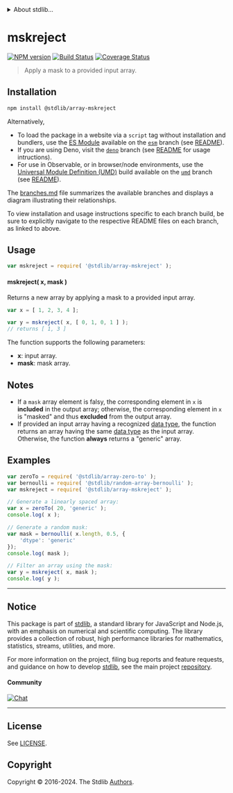 <!--

@license Apache-2.0

Copyright (c) 2024 The Stdlib Authors.

Licensed under the Apache License, Version 2.0 (the "License");
you may not use this file except in compliance with the License.
You may obtain a copy of the License at

   http://www.apache.org/licenses/LICENSE-2.0

Unless required by applicable law or agreed to in writing, software
distributed under the License is distributed on an "AS IS" BASIS,
WITHOUT WARRANTIES OR CONDITIONS OF ANY KIND, either express or implied.
See the License for the specific language governing permissions and
limitations under the License.

-->


<details>
  <summary>
    About stdlib...
  </summary>
  <p>We believe in a future in which the web is a preferred environment for numerical computation. To help realize this future, we've built stdlib. stdlib is a standard library, with an emphasis on numerical and scientific computation, written in JavaScript (and C) for execution in browsers and in Node.js.</p>
  <p>The library is fully decomposable, being architected in such a way that you can swap out and mix and match APIs and functionality to cater to your exact preferences and use cases.</p>
  <p>When you use stdlib, you can be absolutely certain that you are using the most thorough, rigorous, well-written, studied, documented, tested, measured, and high-quality code out there.</p>
  <p>To join us in bringing numerical computing to the web, get started by checking us out on <a href="https://github.com/stdlib-js/stdlib">GitHub</a>, and please consider <a href="https://opencollective.com/stdlib">financially supporting stdlib</a>. We greatly appreciate your continued support!</p>
</details>

# mskreject

[![NPM version][npm-image]][npm-url] [![Build Status][test-image]][test-url] [![Coverage Status][coverage-image]][coverage-url] <!-- [![dependencies][dependencies-image]][dependencies-url] -->

> Apply a mask to a provided input array.

<section class="installation">

## Installation

```bash
npm install @stdlib/array-mskreject
```

Alternatively,

-   To load the package in a website via a `script` tag without installation and bundlers, use the [ES Module][es-module] available on the [`esm`][esm-url] branch (see [README][esm-readme]).
-   If you are using Deno, visit the [`deno`][deno-url] branch (see [README][deno-readme] for usage intructions).
-   For use in Observable, or in browser/node environments, use the [Universal Module Definition (UMD)][umd] build available on the [`umd`][umd-url] branch (see [README][umd-readme]).

The [branches.md][branches-url] file summarizes the available branches and displays a diagram illustrating their relationships.

To view installation and usage instructions specific to each branch build, be sure to explicitly navigate to the respective README files on each branch, as linked to above.

</section>

<section class="usage">

## Usage

```javascript
var mskreject = require( '@stdlib/array-mskreject' );
```

#### mskreject( x, mask )

Returns a new array by applying a mask to a provided input array.

```javascript
var x = [ 1, 2, 3, 4 ];

var y = mskreject( x, [ 0, 1, 0, 1 ] );
// returns [ 1, 3 ]
```

The function supports the following parameters:

-   **x**: input array.
-   **mask**: mask array.

</section>

<!-- /.usage -->

<section class="notes">

## Notes

-   If a `mask` array element is falsy, the corresponding element in `x` is **included** in the output array; otherwise, the corresponding element in `x` is "masked" and thus **excluded** from the output array.
-   If provided an input array having a recognized [data type][@stdlib/array/dtypes], the function returns an array having the same [data type][@stdlib/array/dtypes] as the input array. Otherwise, the function **always** returns a "generic" array.

</section>

<!-- /.notes -->

<section class="examples">

## Examples

<!-- eslint no-undef: "error" -->

```javascript
var zeroTo = require( '@stdlib/array-zero-to' );
var bernoulli = require( '@stdlib/random-array-bernoulli' );
var mskreject = require( '@stdlib/array-mskreject' );

// Generate a linearly spaced array:
var x = zeroTo( 20, 'generic' );
console.log( x );

// Generate a random mask:
var mask = bernoulli( x.length, 0.5, {
    'dtype': 'generic'
});
console.log( mask );

// Filter an array using the mask:
var y = mskreject( x, mask );
console.log( y );
```

</section>

<!-- /.examples -->

<!-- Section for related `stdlib` packages. Do not manually edit this section, as it is automatically populated. -->

<section class="related">

</section>

<!-- /.related -->

<!-- Section for all links. Make sure to keep an empty line after the `section` element and another before the `/section` close. -->


<section class="main-repo" >

* * *

## Notice

This package is part of [stdlib][stdlib], a standard library for JavaScript and Node.js, with an emphasis on numerical and scientific computing. The library provides a collection of robust, high performance libraries for mathematics, statistics, streams, utilities, and more.

For more information on the project, filing bug reports and feature requests, and guidance on how to develop [stdlib][stdlib], see the main project [repository][stdlib].

#### Community

[![Chat][chat-image]][chat-url]

---

## License

See [LICENSE][stdlib-license].


## Copyright

Copyright &copy; 2016-2024. The Stdlib [Authors][stdlib-authors].

</section>

<!-- /.stdlib -->

<!-- Section for all links. Make sure to keep an empty line after the `section` element and another before the `/section` close. -->

<section class="links">

[npm-image]: http://img.shields.io/npm/v/@stdlib/array-mskreject.svg
[npm-url]: https://npmjs.org/package/@stdlib/array-mskreject

[test-image]: https://github.com/stdlib-js/array-mskreject/actions/workflows/test.yml/badge.svg?branch=v0.1.0
[test-url]: https://github.com/stdlib-js/array-mskreject/actions/workflows/test.yml?query=branch:v0.1.0

[coverage-image]: https://img.shields.io/codecov/c/github/stdlib-js/array-mskreject/main.svg
[coverage-url]: https://codecov.io/github/stdlib-js/array-mskreject?branch=main

<!--

[dependencies-image]: https://img.shields.io/david/stdlib-js/array-mskreject.svg
[dependencies-url]: https://david-dm.org/stdlib-js/array-mskreject/main

-->

[chat-image]: https://img.shields.io/gitter/room/stdlib-js/stdlib.svg
[chat-url]: https://app.gitter.im/#/room/#stdlib-js_stdlib:gitter.im

[stdlib]: https://github.com/stdlib-js/stdlib

[stdlib-authors]: https://github.com/stdlib-js/stdlib/graphs/contributors

[umd]: https://github.com/umdjs/umd
[es-module]: https://developer.mozilla.org/en-US/docs/Web/JavaScript/Guide/Modules

[deno-url]: https://github.com/stdlib-js/array-mskreject/tree/deno
[deno-readme]: https://github.com/stdlib-js/array-mskreject/blob/deno/README.md
[umd-url]: https://github.com/stdlib-js/array-mskreject/tree/umd
[umd-readme]: https://github.com/stdlib-js/array-mskreject/blob/umd/README.md
[esm-url]: https://github.com/stdlib-js/array-mskreject/tree/esm
[esm-readme]: https://github.com/stdlib-js/array-mskreject/blob/esm/README.md
[branches-url]: https://github.com/stdlib-js/array-mskreject/blob/main/branches.md

[stdlib-license]: https://raw.githubusercontent.com/stdlib-js/array-mskreject/main/LICENSE

[@stdlib/array/dtypes]: https://github.com/stdlib-js/array-dtypes

</section>

<!-- /.links -->

